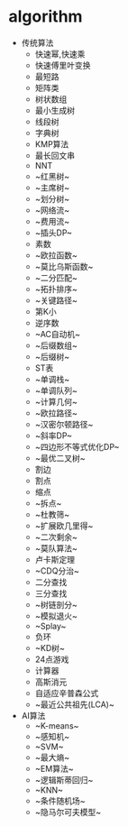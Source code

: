# algorithm
* 传统算法
  * 快速幂,快速乘
  * 快速傅里叶变换
  * 最短路
  * 矩阵类
  * 树状数组
  * 最小生成树
  * 线段树
  * 字典树
  * KMP算法
  * 最长回文串
  * NNT
  * ~红黑树~
  * ~主席树~
  * ~划分树~
  * ~网络流~
  * ~费用流~
  * ~插头DP~
  * 素数
  * ~欧拉函数~
  * ~莫比乌斯函数~
  * ~二分匹配~
  * ~拓扑排序~
  * ~关键路径~
  * 第K小
  * 逆序数
  * ~AC自动机~
  * ~后缀数组~
  * ~后缀树~
  * ST表
  * ~单调栈~
  * ~单调队列~
  * ~计算几何~
  * ~欧拉路径~
  * ~汉密尔顿路径~
  * ~斜率DP~
  * ~四边形不等式优化DP~
  * ~最优二叉树~
  * 割边
  * 割点
  * 缩点
  * ~拆点~
  * ~杜教筛~
  * ~扩展欧几里得~
  * ~二次剩余~
  * ~莫队算法~
  * 卢卡斯定理
  * ~CDQ分治~
  * 二分查找
  * 三分查找
  * ~树链剖分~
  * ~模拟退火~
  * ~Splay~
  * 负环
  * ~KD树~
  * 24点游戏
  * 计算器
  * 高斯消元
  * 自适应辛普森公式
  * ~最近公共祖先(LCA)~
* AI算法
  * ~K-means~
  * ~感知机~
  * ~SVM~
  * ~最大熵~
  * ~EM算法~
  * ~逻辑斯蒂回归~
  * ~KNN~
  * ~条件随机场~
  * ~隐马尔可夫模型~
